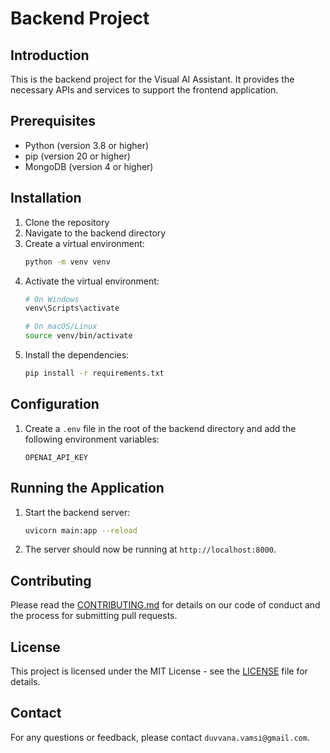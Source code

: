 # Backend Project

## Introduction
This is the backend project for the Visual AI Assistant. It provides the necessary APIs and services to support the frontend application.

## Prerequisites
- Python (version 3.8 or higher)
- pip (version 20 or higher)
- MongoDB (version 4 or higher)

## Installation
1. Clone the repository
2. Navigate to the backend directory
3. Create a virtual environment:
    ```bash
    python -m venv venv
    ```
4. Activate the virtual environment:
    ```bash
    # On Windows
    venv\Scripts\activate

    # On macOS/Linux
    source venv/bin/activate
    ```
5. Install the dependencies:
    ```bash
    pip install -r requirements.txt
    ```

## Configuration
1. Create a `.env` file in the root of the backend directory and add the following environment variables:
    ```env
    OPENAI_API_KEY
    ```

## Running the Application
1. Start the backend server:
    ```bash
    uvicorn main:app --reload
    ```
2. The server should now be running at `http://localhost:8000`.

## Contributing
Please read the [CONTRIBUTING.md](CONTRIBUTING.md) for details on our code of conduct and the process for submitting pull requests.

## License
This project is licensed under the MIT License - see the [LICENSE](LICENSE) file for details.

## Contact
For any questions or feedback, please contact `duvvana.vamsi@gmail.com`.

